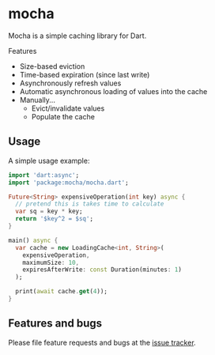 # mocha

Mocha is a simple caching library for Dart.

Features

* Size-based eviction
* Time-based expiration (since last write)
* Asynchronously refresh values
* Automatic asynchronous loading of values into the cache
* Manually...
  * Evict/invalidate values
  * Populate the cache


## Usage

A simple usage example:

```dart
import 'dart:async';
import 'package:mocha/mocha.dart';

Future<String> expensiveOperation(int key) async {
  // pretend this is takes time to calculate
  var sq = key * key;
  return '$key^2 = $sq';
}

main() async {
  var cache = new LoadingCache<int, String>(
    expensiveOperation,
    maximumSize: 10,
    expiresAfterWrite: const Duration(minutes: 1)
  );

  print(await cache.get(4));
}
```

## Features and bugs

Please file feature requests and bugs at the [issue tracker][tracker].

[tracker]: https://github.com/thekeenant/mocha
